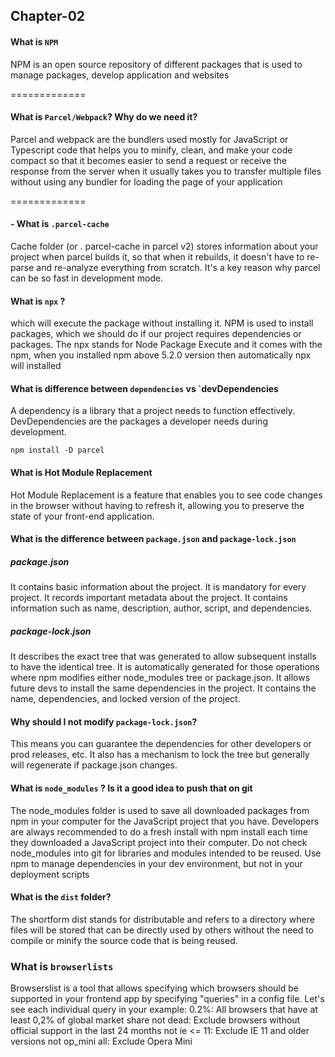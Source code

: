 ## Chapter-02

#### What is `NPM`
NPM is an open source repository of different packages that is used to manage packages, develop application and websites

=============
#### What is `Parcel/Webpack`? Why do we need it?
 Parcel and webpack are the bundlers used mostly for JavaScript or Typescript code that helps you to minify, clean, and make your code compact so that it becomes easier to send a request or receive the response from the server when it usually takes you to transfer multiple files without using any bundler for loading the page of your application
 
=============
 #### - What is `.parcel-cache`
 Cache folder (or . parcel-cache in parcel v2) stores information about your project when parcel builds it, so that when it rebuilds, it doesn't have to re-parse and re-analyze everything from scratch. It's a key reason why parcel can be so fast in development mode.

####  What is `npx` ?
which will execute the package without installing it. NPM is used to install packages, which we should do if our project requires dependencies or packages.
The npx stands for Node Package Execute and it comes with the npm, when you installed npm above 5.2.0 version then automatically npx will installed

#### What is difference between `dependencies` vs `devDependencies
A dependency is a library that a project needs to function effectively. DevDependencies are the packages a developer needs during development.

`npm install -D parcel`

#### What is Hot Module Replacement
Hot Module Replacement is a feature that enables you to see code changes in the browser without having to refresh it, allowing you to preserve the state of your front-end application.

####  What is the difference between `package.json` and `package-lock.json`
##### package.json
It contains basic information about the project.
It is mandatory for every project.
It records important metadata about the project.
It contains information such as name, description, author, script, and dependencies.

##### package-lock.json
It describes the exact tree that was generated to allow subsequent installs to have the identical tree.
It is automatically generated for those operations where npm modifies either node_modules tree or package.json.
It allows future devs to install the same dependencies in the project.
It contains the name, dependencies, and locked version of the project.

#### Why should I not modify `package-lock.json`?
This means you can guarantee the dependencies for other developers or prod releases, etc. It also has a mechanism to lock the tree but generally will regenerate if package.json changes.

#### What is `node_modules` ? Is it a good idea to push that on git
The node_modules folder is used to save all downloaded packages from npm in your computer for the JavaScript project that you have. Developers are always recommended to do a fresh install with npm install each time they downloaded a JavaScript project into their computer.
Do not check node_modules into git for libraries and modules intended to be reused. Use npm to manage dependencies in your dev environment, but not in your deployment scripts

#### What is the `dist` folder?
The shortform dist stands for distributable and refers to a directory where files will be stored that can be directly used by others without the need to compile or minify the source code that is being reused.

### What is `browserlists`
Browserslist is a tool that allows specifying which browsers should be supported in your frontend app by specifying "queries" in a config file.
Let's see each individual query in your example:
0.2%: All browsers that have at least 0,2% of global market share
not dead: Exclude browsers without official support in the last 24 months
not ie <= 11: Exclude IE 11 and older versions
not op_mini all: Exclude Opera Mini